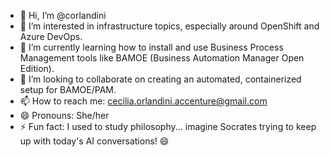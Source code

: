 - 👋 Hi, I’m @corlandini
- 👀 I’m interested in infrastructure topics, especially around OpenShift and Azure DevOps.
- 🌱 I’m currently learning how to install and use Business Process Management tools like BAMOE (Business Automation Manager Open Edition).
- 💞️ I’m looking to collaborate on creating an automated, containerized setup for BAMOE/PAM.
- 📫 How to reach me: cecilia.orlandini.accenture@gmail.com
- 😄 Pronouns: She/her
- ⚡ Fun fact: I used to study philosophy... imagine Socrates trying to keep up with today's AI conversations! 😄

<!---
corlandini/corlandini is a ✨ special ✨ repository because its `README.md` (this file) appears on your GitHub profile.
You can click the Preview link to take a look at your changes.
--->

